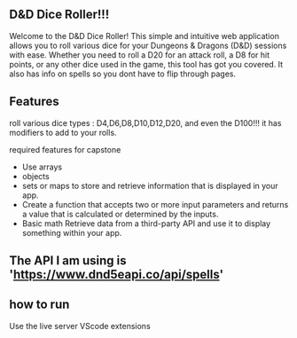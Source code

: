 ## D&D Dice Roller!!!

Welcome to the D&D Dice Roller! This simple and intuitive web application allows you to roll various dice for your Dungeons & Dragons (D&D) sessions with ease.
 Whether you need to roll a D20 for an attack roll, a D8 for hit points, or any other dice used in the game, this tool has got you covered.
 It also has info on spells so you dont have to flip through pages.

## Features
 roll various dice types : D4,D6,D8,D10,D12,D20, and even the D100!!!
 it has modifiers to add to your rolls.

required features for capstone
- Use arrays
-  objects
-   sets or maps to store and retrieve information that is displayed in your app.
- Create a function that accepts two or more input parameters and returns a value that is calculated or determined by the inputs.
- Basic math Retrieve data from a third-party API and use it to display something within your app. 

## The API I am using is 'https://www.dnd5eapi.co/api/spells'

## how to run

Use the live server VScode extensions
